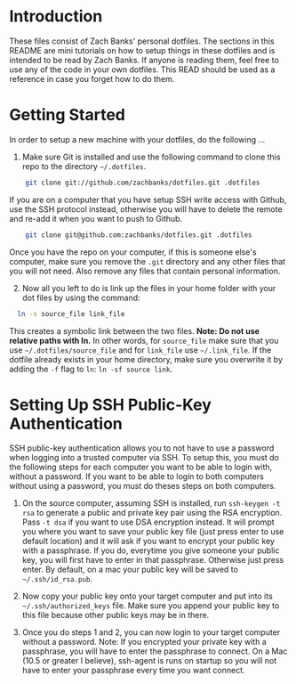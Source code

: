 Introduction
===
These files consist of Zach Banks' personal dotfiles. The sections in this README are mini tutorials on how to setup things in these dotfiles and is intended to be read by Zach Banks. If anyone is reading them, feel free to use any of the code in your own dotfiles. This READ should be used as a reference in case you forget how to do them.

Getting Started
===
In order to setup a new machine with your dotfiles, do the following ...

1. Make sure Git is installed and use the following command to clone this repo to the directory `~/.dotfiles`.
```bash
	git clone git://github.com/zachbanks/dotfiles.git .dotfiles
```
If you are on a computer that you have setup SSH write access with Github, use the SSH protocol instead, otherwise you will have to delete the remote and re-add it when you want to push to Github.
```bash
	git clone git@github.com:zachbanks/dotfiles.git .dotfiles
```
Once you have the repo on your computer, if this is someone else's computer, make sure you remove the `.git` directory and any other files that you will not need. Also remove any files that contain personal information.

2. Now all you left to do is link up the files in your home folder with your dot files by using the command: 
```bash
  ln -s source_file link_file
```
This creates a symbolic link between the two files. **Note: Do not use relative paths with ln.** In other words, for `source_file` make sure that you use `~/.dotfiles/source_file` and for `link_file` use
`~/.link_file`. If the dotfile already exists in your home directory, make sure you overwrite it by adding the `-f` flag to `ln`: `ln -sf source link`.

Setting Up SSH Public-Key Authentication
===

SSH public-key authentication allows you to not have to use a password when logging into a trusted computer via SSH. 
To setup this, you must do the following steps for each computer you want to be able to login with, without a password.
If you want to be able to login to both computers without using a password, you must do theses steps on both computers.

1. On the source computer, assuming SSH is installed, run `ssh-keygen -t rsa` to generate a public and private key pair using the RSA encryption. Pass `-t dsa` if you want to use DSA encryption instead. It will prompt you where you want to save your public key file (just press enter to use default location) and it will ask if you want to encrypt your public key with a passphrase. If you do, everytime you give someone your public key, you will first have to enter in that passphrase. Otherwise just press enter. By default, on a mac your public key will be saved to `~/.ssh/id_rsa.pub`.

2. Now copy your public key onto your target computer and put into its `~/.ssh/authorized_keys` file. Make sure you append your public key to this file because other public keys may be in there. 

3. Once you do steps 1 and 2, you can now login to your target computer without a password. Note: If you encrypted your private key with a passphrase, you will have to enter the passphrase to connect. On a Mac (10.5 or greater I believe), ssh-agent is runs on startup so you will not have to enter your passphrase every time you want connect.
